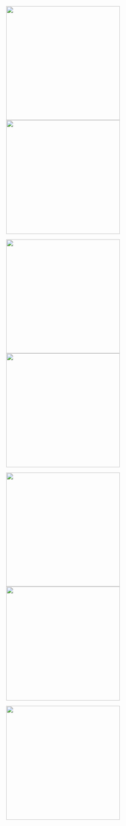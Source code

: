 <p align="center">
  <img src="https://github.com/user-attachments/assets/54add84a-6ba3-454d-b6da-2c6505061f62" width="300">
  <img src="https://github.com/user-attachments/assets/dd7c0b8b-1645-476b-813f-5ab2f4e0f2ce" width="300">
</p>
<p align="center">
  <img src="https://github.com/user-attachments/assets/45d5a5da-f2ce-4bb6-abee-fc5df6160fcb" width="300">
    <img src="https://github.com/user-attachments/assets/dff0b923-f21a-4095-a506-eea90934dfff" width="300">
</p>
<p align="center">

<img src="https://github.com/user-attachments/assets/f414fa76-72fe-4345-8c01-397aca25cc31" width="300">
  <img src="https://github.com/user-attachments/assets/d2e7d563-6b83-41a3-acff-220b7beda7d2" width="300">
</p>
<p align="center">
  <img src="https://github.com/user-attachments/assets/4c9c74c6-a1de-418c-8d77-4bd238227a02" width="300">

</p>


